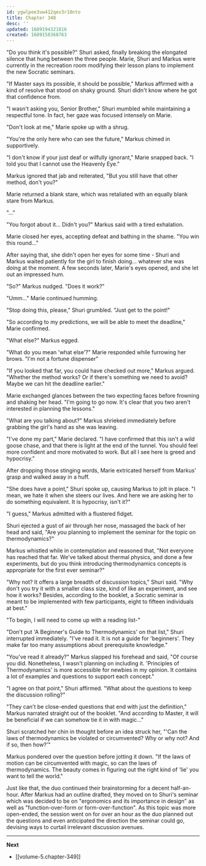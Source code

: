 ```yaml
---
id: ygwlpee3vw412qev3r10nto
title: Chapter 348
desc: ''
updated: 1689194321816
created: 1689158368763
---
```


"Do you think it's possible?" Shuri asked, finally breaking the elongated silence that hung between the three people. Marie, Shuri and Markus were currently in the recreation room modifying their lesson plans to implement the new Socratic seminars.

"If Master says its possible, it should be possible," Markus affirmed with a kind of resolve that stood on shaky ground. Shuri didn't know where he got that confidence from.

"I wasn't asking you, Senior Brother," Shuri mumbled while maintaining a respectful tone. In fact, her gaze was focused intensely on Marie.

"Don't look at me," Marie spoke up with a shrug.

"You're the only here who can see the future," Markus chimed in supportively.

"I don't know if your just deaf or wilfully ignorant," Marie snapped back. "I told you that I cannot use the Heavenly Eye."

Markus ignored that jab and reiterated, "But you still have that other method, don't you?"

Marie returned a blank stare, which was retaliated with an equally blank stare from Markus.

"..."

"You forgot about it... Didn't you?" Markus said with a tired exhalation.

Marie closed her eyes, accepting defeat and bathing in the shame. "You win this round..."

After saying that, she didn't open her eyes for some time - Shuri and Markus waited patiently for the girl to finish doing... whatever she was doing at the moment. A few seconds later, Marie's eyes opened, and she let out an impressed hum.

"So?" Markus nudged. "Does it work?"

"Umm..." Marie continued humming.

"Stop doing this, please," Shuri grumbled. "Just get to the point!"

"So according to my predictions, we will be able to meet the deadline," Marie confirmed.

"What else?" Markus egged.

"What do you mean 'what else'?" Marie responded while furrowing her brows. "I'm not a fortune dispenser"

"If you looked that far, you could have checked out more," Markus argued. "Whether the method works? Or if there's something we need to avoid? Maybe we can hit the deadline earlier."

Marie exchanged glances between the two expecting faces before frowning and shaking her head. "I'm going to go now. It's clear that you two aren't interested in planning the lessons."

"What are you talking about?" Markus shrieked immediately before grabbing the girl's hand as she was leaving.

"I've done my part," Marie declared. "I have confirmed that this isn't a wild goose chase, and that there is light at the end of the tunnel. You should feel more confident and more motivated to work. But all I see here is greed and hypocrisy."

After dropping those stinging words, Marie extricated herself from Markus' grasp and walked away in a huff.

"She does have a point," Shuri spoke up, causing Markus to jolt in place. "I mean, we hate it when she steers our lives. And here we are asking her to do something equivalent. It is hypocrisy, isn't it?"

"I guess," Markus admitted with a flustered fidget.

Shuri ejected a gust of air through her nose, massaged the back of her head and said, "Are you planning to implement the seminar for the topic on thermodynamics?"

Markus whistled while in contemplation and reasoned that, "Not everyone has reached that far. We've talked about thermal physics, and done a few experiments, but do you think introducing thermodynamics concepts is appropriate for the first ever seminar?"

"Why not? It offers a large breadth of discussion topics," Shuri said. "Why don't you try it with a smaller class size, kind of like an experiment, and see how it works? Besides, according to the booklet, a Socratic seminar is meant to be implemented with few participants, eight to fifteen individuals at best."

"To begin, I will need to come up with a reading list-"

"Don't put 'A Beginner's Guide to Thermodynamics' on that list," Shuri interrupted immediately. "I've read it. It is not a guide for 'beginners'. They make far too many assumptions about prerequisite knowledge."

"You've read it already?" Markus slapped his forehead and said, "Of course you did. Nonetheless, I wasn't planning on including it. 'Principles of Thermodynamics' is more accessible for newbies in my opinion. It contains a lot of examples and questions to support each concept."

"I agree on that point," Shuri affirmed. "What about the questions to keep the discussion rolling?"

"They can't be close-ended questions that end with just the definition," Markus narrated straight out of the booklet. "And according to Master, it will be beneficial if we can somehow tie it in with magic..."

Shuri scratched her chin in thought before an idea struck her, "'Can the laws of thermodynamics be violated or circumvented? Why or why not? And if so, then how?'"

Markus pondered over the question before jotting it down. "If the laws of motion can be circumvented with magic, so can the laws of thermodynamics. The beauty comes in figuring out the right kind of 'lie' you want to tell the world."

Just like that, the duo continued their brainstorming for a decent half-an-hour. After Markus had an outline drafted, they moved on to Shuri's seminar which was decided to be on "ergonomics and its importance in design" as well as "function-over-form or form-over-function". As this topic was more open-ended, the session went on for over an hour as the duo planned out the questions and even anticipated the direction the seminar could go, devising ways to curtail irrelevant discussion avenues.

____

**Next**
* [[volume-5.chapter-349]]